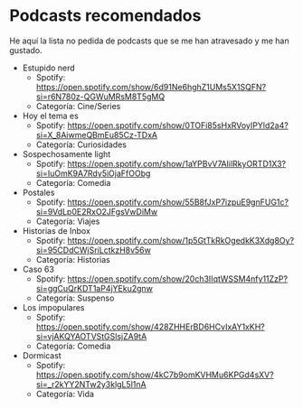 # Podcasts recomendados

He aquí la lista no pedida de podcasts que se me han atravesado y me han gustado.

- Estupido nerd
	- Spotify: https://open.spotify.com/show/6d91Ne6hghZ1UMs5X1SQFN?si=r6N780z-QGWuMRsM8T5gMQ
	- Categoría: Cine/Series
- Hoy el tema es
	- Spotify: https://open.spotify.com/show/0TOFi85sHxRVoyIPYld2a4?si=X_8AiwmeQBmEu85Cz-TDxA
	- Categoría: Curiosidades
- Sospechosamente light
	- Spotify: https://open.spotify.com/show/1aYPBvV7AIilRkyORTD1X3?si=IuOmK9A7Rdy5iOjaFfOObg
	- Categoría: Comedia
- Postales
	- Spotify: https://open.spotify.com/show/55B8fJxP7izpuE9gnFUG1c?si=9VdLp0E2RxO2JFgsVwDiMw
	- Categoría: Viajes
- Historias de Inbox
	- Spotify: https://open.spotify.com/show/1p5GtTkRkOgedkK3Xdg8Oy?si=95CDdCWjSriLctkzH8v56w
	- Categoría: Historias
- Caso 63
	- Spotify: https://open.spotify.com/show/20ch3IIqtWSSM4nfy11ZzP?si=ggCuQrKDT1aP4jYEku2gnw
	- Categoría: Suspenso
- Los impopulares
	- Spotify: https://open.spotify.com/show/428ZHHErBD6HCvIxAY1xKH?si=vjAKQYAOTVStGSlsjZA9tA
	- Categoría: Comedia
- Dormicast
	- Spotify: https://open.spotify.com/show/4kC7b9omKVHMu6KPGd4sXV?si=_r2kYY2NTw2y3klgL5l1nA
	- Categoría: Vida